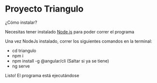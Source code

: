 # Proyecto Triangulo

¿Cómo instalar?

Necesitas tener instalado [Node.js](https://nodejs.org/) para poder correr el programa

Una vez NodeJs instalado, correr los siguientes comandos en la terminal:
  - cd triangulo
  - npm i
  - npm install -g @angular/cli (Saltar si ya se tiene)
  - ng serve
  
Listo! El programa está ejecutándose 

